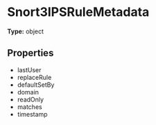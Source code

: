 # Snort3IPSRuleMetadata


**Type:** object

## Properties
* lastUser
* replaceRule
* defaultSetBy
* domain
* readOnly
* matches
* timestamp
